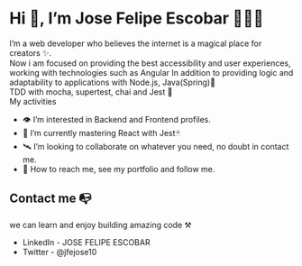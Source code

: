 # Hi 🤝, I’m Jose Felipe Escobar 👨‍💻👾
I’m a web developer who believes the internet is a magical place for creators ✨.
<br> Now i am focused on providing the best accessibility and user experiences, working with technologies such as 
Angular In addition to providing logic and adaptability to applications with Node.js, Java(Spring)🍃
<br> TDD with mocha, supertest, chai and Jest 🧪
<br>
My activities 
  * 👁️ I’m interested in Backend and Frontend profiles.
  * 🌱 I’m currently mastering React with Jest🃏
  * 🛰️ I’m looking to collaborate on whatever you need, no doubt in contact me.
  * 🔎 How to reach me, see my portfolio and follow me.
## Contact me 📭
we can learn and enjoy building amazing code ⚒️


 * LinkedIn - JOSE FELIPE ESCOBAR
 * Twitter - @jfejose10
